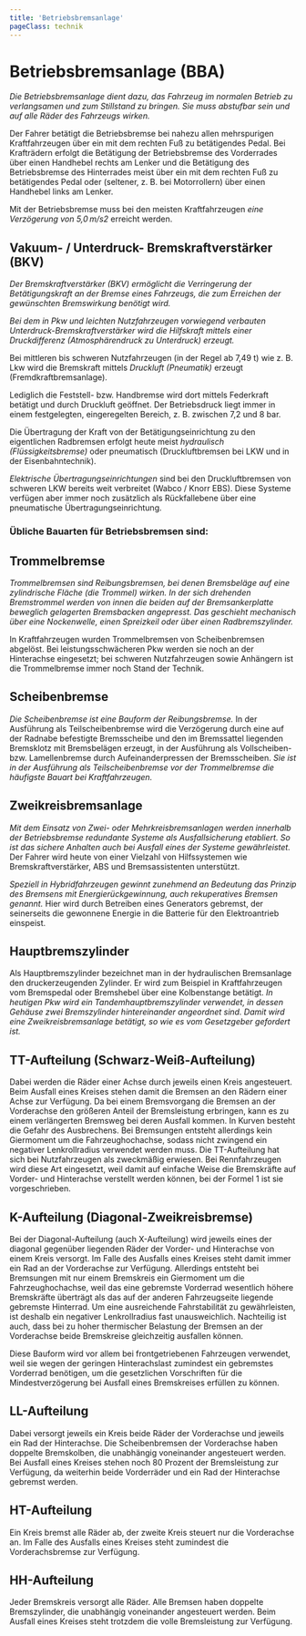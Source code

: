 ```yaml
---
title: 'Betriebsbremsanlage'
pageClass: technik
---
```


<infoBox>

# Betriebsbremsanlage (BBA)

*Die Betriebsbremsanlage dient dazu, das Fahrzeug im normalen Betrieb zu verlangsamen und zum Stillstand zu bringen. Sie muss abstufbar sein und auf alle Räder des Fahrzeugs wirken.*

Der Fahrer betätigt die Betriebsbremse bei nahezu allen mehrspurigen Kraftfahrzeugen über ein mit dem rechten Fuß zu betätigendes Pedal. Bei Krafträdern erfolgt die Betätigung der Betriebsbremse des Vorderrades über einen Handhebel rechts am Lenker und die Betätigung des Betriebsbremse des Hinterrades meist über ein mit dem rechten Fuß zu betätigendes Pedal oder (seltener, z. B. bei Motorrollern) über einen Handhebel links am Lenker.

Mit der Betriebsbremse muss bei den meisten Kraftfahrzeugen *eine Verzögerung von 5,0 m/s2* erreicht werden.

</infoBox>

<newSection title="Vakuum- / Unterdruck-  Bremskraftverstärker (BKV)">

## Vakuum- / Unterdruck-  Bremskraftverstärker (BKV)

*Der Bremskraftverstärker (BKV) ermöglicht die Verringerung der Betätigungskraft an der Bremse eines Fahrzeugs, die zum Erreichen der gewünschten Bremswirkung benötigt wird.*

*Bei dem in Pkw und leichten Nutzfahrzeugen vorwiegend verbauten Unterdruck-Bremskraftverstärker wird die Hilfskraft mittels einer Druckdifferenz (Atmosphärendruck zu Unterdruck) erzeugt.*

<YouTube videoid="cP1B9wSgB1I" start="5" desc="Bremskraftverstärker" />

Bei mittleren bis schweren Nutzfahrzeugen (in der Regel ab 7,49 t) wie z. B. Lkw wird die Bremskraft mittels *Druckluft (Pneumatik)* erzeugt (Fremdkraftbremsanlage). 

Lediglich die Feststell- bzw. Handbremse wird dort mittels Federkraft betätigt und durch Druckluft geöffnet. Der Betriebsdruck liegt immer in einem festgelegten, eingeregelten Bereich, z. B. zwischen 7,2 und 8 bar. 

Die Übertragung der Kraft von der Betätigungseinrichtung zu den eigentlichen Radbremsen erfolgt heute meist *hydraulisch (Flüssigkeitsbremse)* oder pneumatisch (Druckluftbremsen bei LKW und in der Eisenbahntechnik).

*Elektrische Übertragungseinrichtungen* sind bei den Druckluftbremsen von schweren LKW bereits weit verbreitet (Wabco / Knorr EBS). Diese Systeme verfügen aber immer noch zusätzlich als Rückfallebene über eine pneumatische Übertragungseinrichtung.

</newSection>

### Übliche Bauarten für Betriebsbremsen sind:

<newSection title="Trommelbremse">

## Trommelbremse

*Trommelbremsen sind Reibungsbremsen, bei denen Bremsbeläge auf eine zylindrische Fläche (die Trommel) wirken. In der sich drehenden Bremstrommel werden von innen die beiden auf der Bremsankerplatte beweglich gelagerten Bremsbacken angepresst. Das geschieht mechanisch über eine Nockenwelle, einen Spreizkeil oder über einen Radbremszylinder.*

In Kraftfahrzeugen wurden Trommelbremsen von Scheibenbremsen abgelöst. Bei leistungsschwächeren Pkw werden sie noch an der Hinterachse eingesetzt; bei schweren Nutzfahrzeugen sowie Anhängern ist die Trommelbremse immer noch Stand der Technik.

<YouTube videoid="5yZ-fbx2f_E" desc="Trommelbremse" />

</newSection>

<newSection title="Scheibenbremse">

## Scheibenbremse

*Die Scheibenbremse ist eine Bauform der Reibungsbremse.* In der Ausführung als Teilscheibenbremse wird die Verzögerung durch eine auf der Radnabe befestigte Bremsscheibe und den im Bremssattel liegenden Bremsklotz mit Bremsbelägen erzeugt, in der Ausführung als Vollscheiben- bzw. Lamellenbremse durch Aufeinanderpressen der Bremsscheiben. *Sie ist in der Ausführung als Teilscheibenbremse vor der Trommelbremse die häufigste Bauart bei Kraftfahrzeugen.*

<YouTube videoid="ugtrRmyPSfE" desc="Scheibenbremse" />

</newSection>

<infoBox>

## Zweikreisbremsanlage

*Mit dem Einsatz von Zwei- oder Mehrkreisbremsanlagen werden innerhalb der Betriebsbremse redundante Systeme als Ausfallsicherung etabliert. So ist das sichere Anhalten auch bei Ausfall eines der Systeme gewährleistet.* Der Fahrer wird heute von einer Vielzahl von Hilfssystemen wie Bremskraftverstärker, ABS und Bremsassistenten unterstützt.

*Speziell in Hybridfahrzeugen gewinnt zunehmend an Bedeutung das Prinzip des Bremsens mit Energierückgewinnung, auch rekuperatives Bremsen genannt.* Hier wird durch Betreiben eines Generators gebremst, der seinerseits die gewonnene Energie in die Batterie für den Elektroantrieb einspeist.

</infoBox>

<newSection title="Hauptbremszylinder">

## Hauptbremszylinder

Als Hauptbremszylinder bezeichnet man in der hydraulischen Bremsanlage den druckerzeugenden Zylinder. Er wird zum Beispiel in Kraftfahrzeugen vom Bremspedal oder Bremshebel über eine Kolbenstange betätigt. *In heutigen Pkw wird ein Tandemhauptbremszylinder verwendet, in dessen Gehäuse zwei Bremszylinder hintereinander angeordnet sind. Damit wird eine Zweikreisbremsanlage betätigt, so wie es vom Gesetzgeber gefordert ist.*

<YouTube videoid="JsQ6SDWAst0" start="6" desc="Hauptbremszylinder - Aubbau und Funktion" />

</newSection>

<newSection title="TT-Aufteilung (Schwarz-Weiß-Aufteilung)">

## TT-Aufteilung (Schwarz-Weiß-Aufteilung)

Dabei werden die Räder einer Achse durch jeweils einen Kreis angesteuert. Beim Ausfall eines Kreises stehen damit die Bremsen an den Rädern einer Achse zur Verfügung. Da bei einem Bremsvorgang die Bremsen an der Vorderachse den größeren Anteil der Bremsleistung erbringen, kann es zu einem verlängerten Bremsweg bei deren Ausfall kommen. In Kurven besteht die Gefahr des Ausbrechens. Bei Bremsungen entsteht allerdings kein Giermoment um die Fahrzeughochachse, sodass nicht zwingend ein negativer Lenkrollradius verwendet werden muss. Die TT-Aufteilung hat sich bei Nutzfahrzeugen als zweckmäßig erwiesen. Bei Rennfahrzeugen wird diese Art eingesetzt, weil damit auf einfache Weise die Bremskräfte auf Vorder- und Hinterachse verstellt werden können, bei der Formel 1 ist sie vorgeschrieben.

</newSection>

<newSection title="K-Aufteilung (Diagonal-Zweikreisbremse)">

## K-Aufteilung (Diagonal-Zweikreisbremse)

Bei der Diagonal-Aufteilung (auch X-Aufteilung) wird jeweils eines der diagonal gegenüber liegenden Räder der Vorder- und Hinterachse von einem Kreis versorgt. Im Falle des Ausfalls eines Kreises steht damit immer ein Rad an der Vorderachse zur Verfügung. Allerdings entsteht bei Bremsungen mit nur einem Bremskreis ein Giermoment um die Fahrzeughochachse, weil das eine gebremste Vorderrad wesentlich höhere Bremskräfte überträgt als das auf der anderen Fahrzeugseite liegende gebremste Hinterrad. Um eine ausreichende Fahrstabilität zu gewährleisten, ist deshalb ein negativer Lenkrollradius fast unausweichlich. Nachteilig ist auch, dass bei zu hoher thermischer Belastung der Bremsen an der Vorderachse beide Bremskreise gleichzeitig ausfallen können.

Diese Bauform wird vor allem bei frontgetriebenen Fahrzeugen verwendet, weil sie wegen der geringen Hinterachslast zumindest ein gebremstes Vorderrad benötigen, um die gesetzlichen Vorschriften für die Mindestverzögerung bei Ausfall eines Bremskreises erfüllen zu können.

</newSection>

<newSection title="LL-Aufteilung">

## LL-Aufteilung

Dabei versorgt jeweils ein Kreis beide Räder der Vorderachse und jeweils ein Rad der Hinterachse. Die Scheibenbremsen der Vorderachse haben doppelte Bremskolben, die unabhängig voneinander angesteuert werden. Bei Ausfall eines Kreises stehen noch 80 Prozent der Bremsleistung zur Verfügung, da weiterhin beide Vorderräder und ein Rad der Hinterachse gebremst werden. 

</newSection>

<newSection title="HT-Aufteilung">

## HT-Aufteilung

Ein Kreis bremst alle Räder ab, der zweite Kreis steuert nur die Vorderachse an. Im Falle des Ausfalls eines Kreises steht zumindest die Vorderachsbremse zur Verfügung.

</newSection>

<newSection title="HH-Aufteilung">

## HH-Aufteilung

Jeder Bremskreis versorgt alle Räder. Alle Bremsen haben doppelte Bremszylinder, die unabhängig voneinander angesteuert werden. Beim Ausfall eines Kreises steht trotzdem die volle Bremsleistung zur Verfügung.

</newSection>